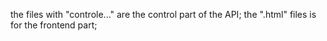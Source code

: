the files with "controle..." are the control part of the API;
the ".html" files is for the frontend part;
